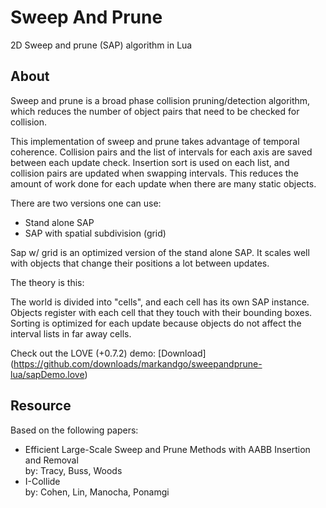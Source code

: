 # Sweep And Prune

2D Sweep and prune (SAP) algorithm in Lua

## About

Sweep and prune is a broad phase collision pruning/detection algorithm, which reduces the number of object pairs that need to be checked for collision.

This implementation of sweep and prune takes advantage of temporal coherence. Collision pairs and the list of intervals for each axis are saved between each update check. Insertion sort is used on each list, and collision pairs are updated when swapping intervals. This reduces the amount of work done for each update when there are many static objects.

There are two versions one can use:

*	Stand alone SAP
*	SAP with spatial subdivision (grid)

Sap w/ grid is an optimized version of the stand alone SAP. It scales well with objects that change their positions a lot between updates.

The theory is this:

The world is divided into "cells", and each cell has its own SAP instance. Objects register with each cell that they touch with their bounding boxes. Sorting is optimized for each update because objects do not affect the interval lists in far away cells.

Check out the LOVE (+0.7.2) demo: [Download] (https://github.com/downloads/markandgo/sweepandprune-lua/sapDemo.love)

## Resource

Based on the following papers:

*	Efficient Large-Scale Sweep and Prune Methods with AABB Insertion and Removal  
	by: Tracy, Buss, Woods
*	I-Collide  
	by: Cohen, Lin, Manocha, Ponamgi